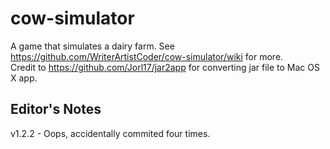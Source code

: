 # cow-simulator
A game that simulates a dairy farm. See https://github.com/WriterArtistCoder/cow-simulator/wiki for more.  
Credit to https://github.com/Jorl17/jar2app for converting jar file to Mac OS X app.  
  
## Editor's Notes
v1.2.2 - Oops, accidentally commited four times.
